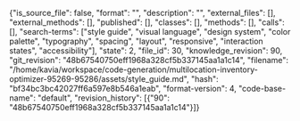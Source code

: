 {"is_source_file": false, "format": "", "description": "", "external_files": [], "external_methods": [], "published": [], "classes": [], "methods": [], "calls": [], "search-terms": ["style guide", "visual language", "design system", "color palette", "typography", "spacing", "layout", "responsive", "interaction states", "accessibility"], "state": 2, "file_id": 30, "knowledge_revision": 90, "git_revision": "48b67540750eff1968a328cf5b337145aa1a1c14", "filename": "/home/kavia/workspace/code-generation/multilocation-inventory-optimizer-95269-95286/assets/style_guide.md", "hash": "bf34bc3bc42027ff6a597e8b546a1eab", "format-version": 4, "code-base-name": "default", "revision_history": [{"90": "48b67540750eff1968a328cf5b337145aa1a1c14"}]}